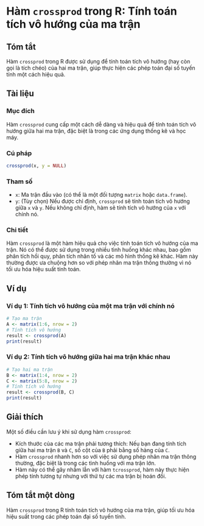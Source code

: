 <!--
Meta Description: # Hàm `crossprod` trong R: Tính toán tích vô hướng của ma trận ## Tóm tắt Hàm `crossprod` trong R được sử dụng để tính toán tích vô hướng (hay còn gọi...
Meta Keywords: tính, trận, tích, hàm, crossprod
-->

# Hàm `crossprod` trong R: Tính toán tích vô hướng của ma trận

## Tóm tắt
Hàm `crossprod` trong R được sử dụng để tính toán tích vô hướng (hay còn gọi là tích chéo) của hai ma trận, giúp thực hiện các phép toán đại số tuyến tính một cách hiệu quả.

## Tài liệu
### Mục đích
Hàm `crossprod` cung cấp một cách dễ dàng và hiệu quả để tính toán tích vô hướng giữa hai ma trận, đặc biệt là trong các ứng dụng thống kê và học máy.

### Cú pháp
```R
crossprod(x, y = NULL)
```

### Tham số
- `x`: Ma trận đầu vào (có thể là một đối tượng `matrix` hoặc `data.frame`).
- `y`: (Tùy chọn) Nếu được chỉ định, `crossprod` sẽ tính toán tích vô hướng giữa `x` và `y`. Nếu không chỉ định, hàm sẽ tính tích vô hướng của `x` với chính nó.

### Chi tiết
Hàm `crossprod` là một hàm hiệu quả cho việc tính toán tích vô hướng của ma trận. Nó có thể được sử dụng trong nhiều tình huống khác nhau, bao gồm phân tích hồi quy, phân tích nhân tố và các mô hình thống kê khác. Hàm này thường được ưa chuộng hơn so với phép nhân ma trận thông thường vì nó tối ưu hóa hiệu suất tính toán.

## Ví dụ
### Ví dụ 1: Tính tích vô hướng của một ma trận với chính nó
```R
# Tạo ma trận
A <- matrix(1:6, nrow = 2)
# Tính tích vô hướng
result <- crossprod(A)
print(result)
```

### Ví dụ 2: Tính tích vô hướng giữa hai ma trận khác nhau
```R
# Tạo hai ma trận
B <- matrix(1:4, nrow = 2)
C <- matrix(5:8, nrow = 2)
# Tính tích vô hướng
result <- crossprod(B, C)
print(result)
```

## Giải thích
Một số điều cần lưu ý khi sử dụng hàm `crossprod`:
- Kích thước của các ma trận phải tương thích: Nếu bạn đang tính tích giữa hai ma trận `B` và `C`, số cột của `B` phải bằng số hàng của `C`.
- Hàm `crossprod` nhanh hơn so với việc sử dụng phép nhân ma trận thông thường, đặc biệt là trong các tình huống với ma trận lớn.
- Hàm này có thể gây nhầm lẫn với hàm `tcrossprod`, hàm này thực hiện phép tính tương tự nhưng với thứ tự các ma trận bị hoán đổi.

## Tóm tắt một dòng
Hàm `crossprod` trong R tính toán tích vô hướng của ma trận, giúp tối ưu hóa hiệu suất trong các phép toán đại số tuyến tính.